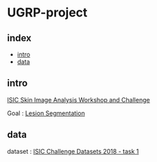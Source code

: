 # UGRP-project



## index
- [intro](#intro)
- [data](#data)

## intro
[ISIC Skin Image Analysis Workshop and Challenge](https://workshop.isic-archive.com/2018/)

Goal : [Lesion Segmentation](https://challenge.isic-archive.com/landing/2018/45/)

## data
dataset : [ISIC Challenge Datasets 2018 - task 1](https://challenge.isic-archive.com/data/#2018)
